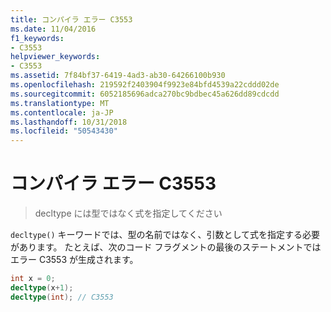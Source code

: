 ```yaml
---
title: コンパイラ エラー C3553
ms.date: 11/04/2016
f1_keywords:
- C3553
helpviewer_keywords:
- C3553
ms.assetid: 7f84bf37-6419-4ad3-ab30-64266100b930
ms.openlocfilehash: 219592f2403904f9923e84bfd4539a22cddd02de
ms.sourcegitcommit: 6052185696adca270bc9bdbec45a626dd89cdcdd
ms.translationtype: MT
ms.contentlocale: ja-JP
ms.lasthandoff: 10/31/2018
ms.locfileid: "50543430"
---
```

# <a name="compiler-error-c3553"></a>コンパイラ エラー C3553

> decltype には型ではなく式を指定してください

`decltype()` キーワードでは、型の名前ではなく、引数として式を指定する必要があります。 たとえば、次のコード フラグメントの最後のステートメントではエラー C3553 が生成されます。

```cpp
int x = 0;
decltype(x+1);
decltype(int); // C3553
```